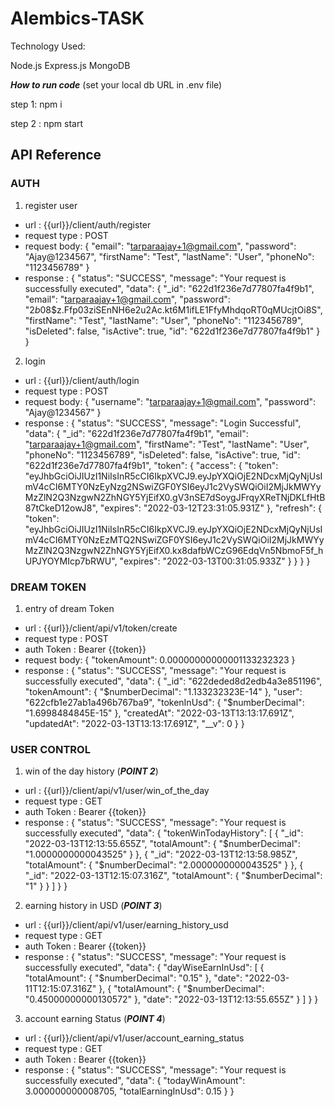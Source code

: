 # Alembics-TASK
Technology Used:

Node.js
Express.js
MongoDB

***How to run code***
(set your local db URL in .env file)

step 1: npm i

step 2 : npm start

## API Reference

### AUTH

1. register user

  * url : {{url}}/client/auth/register
  * request type : POST
  * request body: {
                    "email": "tarparaajay+1@gmail.com",
                    "password": "Ajay@1234567",
                    "firstName": "Test",
                    "lastName": "User",
                    "phoneNo": "1123456789"
                }
  * response : {
                    "status": "SUCCESS",
                    "message": "Your request is successfully executed",
                    "data": {
                        "_id": "622d1f236e7d77807fa4f9b1",
                        "email": "tarparaajay+1@gmail.com",
                        "password": "$2b$08$z.Ffp03ziSEnNH6e2u2Ac.kt6M1ifLE1FfyMhdqoRT0qMUcjtOi8S",
                        "firstName": "Test",
                        "lastName": "User",
                        "phoneNo": "1123456789",
                        "isDeleted": false,
                        "isActive": true,
                        "id": "622d1f236e7d77807fa4f9b1"
                    }
                } 

2. login

  * url : {{url}}/client/auth/login
  * request type : POST
  * request body: {
                    "username": "tarparaajay+1@gmail.com",
                    "password": "Ajay@1234567"
                }
  * response : {
                    "status": "SUCCESS",
                    "message": "Login Successful",
                    "data": {
                        "_id": "622d1f236e7d77807fa4f9b1",
                        "email": "tarparaajay+1@gmail.com",
                        "firstName": "Test",
                        "lastName": "User",
                        "phoneNo": "1123456789",
                        "isDeleted": false,
                        "isActive": true,
                        "id": "622d1f236e7d77807fa4f9b1",
                        "token": {
                            "access": {
                                "token": "eyJhbGciOiJIUzI1NiIsInR5cCI6IkpXVCJ9.eyJpYXQiOjE2NDcxMjQyNjUsImV4cCI6MTY0NzEyNzg2NSwiZGF0YSI6eyJ1c2VySWQiOiI2MjJkMWYyMzZlN2Q3NzgwN2ZhNGY5YjEifX0.gV3nSE7dSoygJFrqyXReTNjDKLfHtB87tCkeD12owJ8",
                                "expires": "2022-03-12T23:31:05.931Z"
                            },
                            "refresh": {
                                "token": "eyJhbGciOiJIUzI1NiIsInR5cCI6IkpXVCJ9.eyJpYXQiOjE2NDcxMjQyNjUsImV4cCI6MTY0NzEzMTQ2NSwiZGF0YSI6eyJ1c2VySWQiOiI2MjJkMWYyMzZlN2Q3NzgwN2ZhNGY5YjEifX0.kx8dafbWCzG96EdqVn5NbmoF5f_hUPJYOYMIcp7bRWU",
                                "expires": "2022-03-13T00:31:05.933Z"
                            }
                        }
                    }
                }

### DREAM TOKEN

1. entry of dream Token

  * url : {{url}}/client/api/v1/token/create
  * request type : POST
  * auth Token : Bearer {{token}}
  * request body: {
                    "tokenAmount": 0.00000000000001133232323
                  }
  * response : {
                "status": "SUCCESS",
                "message": "Your request is successfully executed",
                "data": {
                    "_id": "622deded8d2edb4a3e851196",
                    "tokenAmount": {
                        "$numberDecimal": "1.133232323E-14"
                    },
                    "user": "622cfb1e27ab1a496b767ba9",
                    "tokenInUsd": {
                        "$numberDecimal": "1.6998484845E-15"
                    },
                    "createdAt": "2022-03-13T13:13:17.691Z",
                    "updatedAt": "2022-03-13T13:13:17.691Z",
                    "__v": 0
                }
            }


### USER CONTROL

1. win of the day history (***POINT 2***)
  * url : {{url}}/client/api/v1/user/win_of_the_day
  * request type : GET
  * auth Token : Bearer {{token}}
  * response : {
                "status": "SUCCESS",
                "message": "Your request is successfully executed",
                "data": {
                    "tokenWinTodayHistory": [
                        {
                            "_id": "2022-03-13T12:13:55.655Z",
                            "totalAmount": {
                                "$numberDecimal": "1.0000000000043525"
                            }
                        },
                        {
                            "_id": "2022-03-13T12:13:58.985Z",
                            "totalAmount": {
                                "$numberDecimal": "2.0000000000043525"
                            }
                        },
                        {
                            "_id": "2022-03-13T12:15:07.316Z",
                            "totalAmount": {
                                "$numberDecimal": "1"
                            }
                        }
                    ]
                }
            }

2. earning history in USD (***POINT 3***)
  * url : {{url}}/client/api/v1/user/earning_history_usd
  * request type : GET
  * auth Token : Bearer {{token}}
  * response : {
                    "status": "SUCCESS",
                    "message": "Your request is successfully executed",
                    "data": {
                        "dayWiseEarnInUsd": [
                            {
                                "totalAmount": {
                                    "$numberDecimal": "0.15"
                                },
                                "date": "2022-03-11T12:15:07.316Z"
                            },
                            {
                                "totalAmount": {
                                    "$numberDecimal": "0.45000000000130572"
                                },
                                "date": "2022-03-13T12:13:55.655Z"
                            }
                        ]
                    }
                }

3. account earning Status (***POINT 4***)
  * url : {{url}}/client/api/v1/user/account_earning_status
  * request type : GET
  * auth Token : Bearer {{token}}
  * response : {
                    "status": "SUCCESS",
                    "message": "Your request is successfully executed",
                    "data": {
                        "todayWinAmount": 3.000000000008705,
                        "totalEarningInUsd": 0.15
                    }
                }